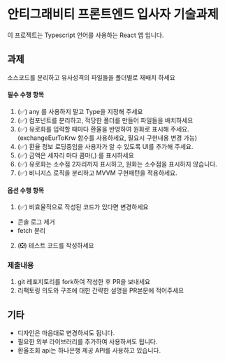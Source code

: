 # 안티그래비티 프론트엔드 입사자 기술과제

이 프로젝트는 Typescript 언어를 사용하는 React 앱 입니다.

## 과제

소스코드를 분리하고 유사성격의 파일들을 폴더별로 재배치 하세요

#### 필수 수행 항목

1. (✅) any 를 사용하지 말고 Type을 지정해 주세요
2. (✅) 컴포넌트를 분리하고, 적당한 폴더를 만들어 파일들을 배치하세요
3. (✅) 유로화를 입력할 때마다 환율을 반영하여 원화로 표시해 주세요. (exchangeEurToKrw 함수를 사용하세요, 필요시 구현내용 변경 가능)
4. (✅) 환율 정보 로딩중임을 사용자가 알 수 있도록 UI를 추가해 주세요.
5. (✅) 금액은 세자리 마다 콤마(,) 를 표시하세요
6. (✅) 유로화는 소수점 2자리까지 표시하고, 원화는 소수점을 표시하지 않습니다.
7. (✅) 비니지스 로직을 분리하고 MVVM 구현패턴을 적용하세요.

#### 옵션 수행 항목

1. (✅) 비효율적으로 작성된 코드가 있다면 변경하세요
- 콘솔 로그 제거
- fetch 분리
2. (❎) 테스트 코드를 작성하세요

### 제출내용

1. git 레포지토리를 fork하여 작성한 후 PR을 보내세요
2. 리팩토링 의도와 구조에 대한 간략한 설명을 PR본문에 적어주세요


## 기타

- 디자인은 마음대로 변경하셔도 됩니다.
- 필요한 외부 라이브러리를 추가하여 사용하셔도 됩니다.
- 환율조회 api는 하나은행 제공 API를 사용하고 있습니다.
